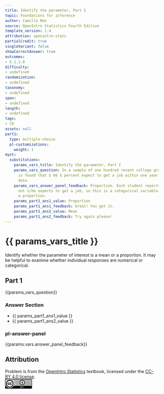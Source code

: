 ```yaml
---
title: Identify the parameter, Part I
topic: Foundations for inference
author: Camilla Ren
source: OpenIntro Statistics Fourth Edition
template_version: 1.4
attribution: openintro-stats
partialCredit: true
singleVariant: false
showCorrectAnswer: true
outcomes:
- 5.1.1.0
difficulty:
- undefined
randomization:
- undefined
taxonomy:
- undefined
span:
- undefined
length:
- undefined
tags:
- CR
assets: null
part1:
  type: multiple-choice
  pl-customizations:
    weight: 1
myst:
  substitutions:
    params_vars_title: Identify the parameter, Part I
    params_vars_question: In a sample of one hundred recent college graduates, it
      is found that $ 66 $ percent expect to get a job within one year of their graduation
      date.
    params_vars_answer_panel_feedback: Proportion. Each student reports whether or
      not s/he expects to get a job, so this is a categorical variable and we use
      a proportion.
    params_part1_ans1_value: Proportion
    params_part1_ans1_feedback: Great! You got it.
    params_part1_ans2_value: Mean
    params_part1_ans2_feedback: Try again please!
---
```

# {{ params_vars_title }}
Identify whether the parameter of interest is a mean or a proportion.
It may be helpful to examine whether individual responses are numerical or categorical.

## Part 1

{{params_vars_question}}

### Answer Section

- {{ params_part1_ans1_value }}
- {{ params_part1_ans2_value }}

### pl-answer-panel

{{params.vars.answer_panel_feedback}}

## Attribution

Problem is from the [OpenIntro Statistics](https://openintro.org/book/os/) textbook, licensed under the [CC-BY 4.0 license](https://creativecommons.org/licenses/by/4.0/).<br>![Image representing the Creative Commons 4.0 BY license.](https://raw.githubusercontent.com/firasm/bits/master/by.png)